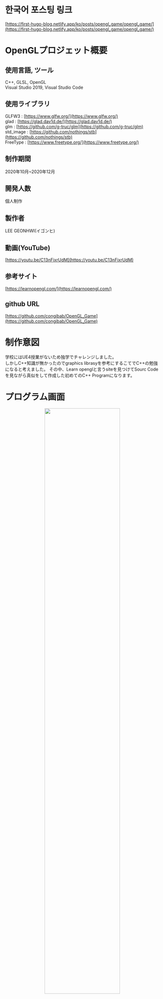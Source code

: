 # 한국어 포스팅 링크
[https://first-hugo-blog.netlify.app/ko/posts/opengl_game/opengl_game/](https://first-hugo-blog.netlify.app/ko/posts/opengl_game/opengl_game/)

# OpenGLプロジェット概要
<!-- 
<div style="page-break-before:always"></div> 
-->

## 使用言語, ツール 
C++, GLSL, OpenGL  
Visual Studio 2019, Visual Studio Code

## 使用ライブラリ
GLFW3 : [https://www.glfw.org/](https://www.glfw.org/)  
glad : [https://glad.dav1d.de/](https://glad.dav1d.de/)  
glm : [https://github.com/g-truc/glm](https://github.com/g-truc/glm)  
std_image : [https://github.com/nothings/stb](https://github.com/nothings/stb)  
FreeType : [https://www.freetype.org/](https://www.freetype.org/)  

## 制作期間
2020年10月~2020年12月

## 開発人数
個人制作

## 製作者
LEE GEONHWI(イゴンヒ)

## 動画(YouTube)
[https://youtu.be/C13nFixrUdM](https://youtu.be/C13nFixrUdM)

## 参考サイト
[https://learnopengl.com/](https://learnopengl.com/)

## github URL
[https://github.com/congibab/OpenGL_Game](https://github.com/congibab/OpenGL_Game)

# 制作意図
学校にはUE4授業がないため独学でチャレンジしました。  
しかしC++知識が無かったのでgraphics librasyを参考にするこてでC++の勉強になると考えました。 
その中、Learn openglと言うsiteを見つけてSourc Codeを見ながら真似をして作成した初めてのC++ Programになります。


<div style="page-break-before:always"></div>

# プログラム画面
<p align="center">
   <img src="./ScreenShot/ProgramScene.JPG" width="70%">
</p>

## プログラム画面説明
1. W,S,A,Sでカメラ移動
2. マウス移動でカメラ回転
4. Enemy(右上)cubeの数
5. Canera position(右下) 上からｘ、ｙ、ｚ
6. cubeに当たったらキューブは消える。（Enemyの数字が減少する）
7. cubeが0になる及びTime(左上)が0になったらプログラム終了

## Cubeオブジェクトで実装した機能
1. Texture適用
2. Cube移動と移動向きによって回転
3. 当たり判定適用


<div style="page-break-before:always"></div>

# Cubeオブジェクトのソース(一部抜粋)
## Cube vertices(Front面だけ)
```cpp
//cube.cpp
    float vertices[] = {
        //local positions     //normals    //texture coords
        -0.5f, -0.5f, -0.5f,  0.0f,  0.0f, -1.0f,  0.0f,  0.0f,
         0.5f, -0.5f, -0.5f,  0.0f,  0.0f, -1.0f,  1.0f,  0.0f,
         0.5f,  0.5f, -0.5f,  0.0f,  0.0f, -1.0f,  1.0f,  1.0f,
         0.5f,  0.5f, -0.5f,  0.0f,  0.0f, -1.0f,  1.0f,  1.0f,
        -0.5f,  0.5f, -0.5f,  0.0f,  0.0f, -1.0f,  0.0f,  1.0f,
        -0.5f, -0.5f, -0.5f,  0.0f,  0.0f, -1.0f,  0.0f,  0.0f,
    };
```
## Shaderに値(変数vertices)を渡す
```cpp
//cube.cpp
    glGenVertexArrays(1, &cubeVAO);
    glGenBuffers(1, &VBO);

    glBindBuffer(GL_ARRAY_BUFFER, VBO);
    glBufferData(GL_ARRAY_BUFFER, sizeof(vertices), vertices, GL_STATIC_DRAW);

    glBindVertexArray(cubeVAO);

    glVertexAttribPointer(0, 3, GL_FLOAT, GL_FALSE, 8 * sizeof(float), (void*)0);//local positions data
    glEnableVertexAttribArray(0); //layout (location = 0)にlocal Positionを渡す
    glVertexAttribPointer(1, 3, GL_FLOAT, GL_FALSE, 8 * sizeof(float), (void*)(3 * sizeof(float)));// normals data
    glEnableVertexAttribArray(1); //layout (location = 1)にnormals dataを渡す
    glVertexAttribPointer(2, 2, GL_FLOAT, GL_FALSE, 8 * sizeof(float), (void*)(6 * sizeof(float)));// texture coords data
    glEnableVertexAttribArray(2); //layout (location = 2)にtexture coords dataを渡す
}
```
<div style="page-break-before:always"></div>

## 行列変換(座標、回転、スケール)
```cpp
//cube.cpp
	glm::vec3 Position;
	glm::vec3 Rotation;
	glm::vec3 Scale;
//============================
//中略
//============================
    glm::mat4 model = glm::mat4(1.0f);
    model = glm::translate(model, Position); //オブジェクトの座標(World Position)
    model = glm::rotate(model, angle, Rotation); //回転(角度,方向)
    model = glm::scale(model, Scale); // スケール設定

    glUniformMatrix4fv(glGetUniformLocation(ID, "model", 1, GL_FALSE, &mat[0][0]);
    //uniform mat4 modelに渡す
```
```glsl
//Cube.vs
#version 330 core
layout (location = 0) in vec3 aPos; //cpuから貰ったlocal positions dataをaPosとして宣言
layout (location = 1) in vec3 aNormal;
layout (location = 2) in vec2 aTexCoords;

uniform mat4 model; //glUniformMatrix4fv(glGetUniformLocation(ID, "model", 1, GL_FALSE, &mat[0][0]);
```

## 使用例
```cpp
//game.cpp
Shader shader("vertex shader path", "fragment shader path")
Cube* cube;
cube->Update(DeltaTime); //DeltaTimeはglfwGetTime()関数を使用して計算
cube->Draw(shader, projection, view); //projection, viewsはカメラProperty
delete cube //オブジェクト解除
```
<div style="page-break-before:always"></div>

# 当たり判定
## game.cpp
```cpp
bool Game::CollisionAABB(Cube* Target, Cube* box)
{
	return (Target->GetMinPos().x <= box->GetMaxPos().x && Target->GetMaxPos().x >= box->GetMinPos().x) &&
		(Target->GetMinPos().y <= box->GetMaxPos().y && Target->GetMaxPos().y >= box->GetMinPos().y) &&
		(Target->GetMinPos().z <= box->GetMaxPos().z && Target->GetMaxPos().z >= box->GetMinPos().z);
}
```
# post processing(ScreenMoving)

<p align="center">
<img src="./ScreenShot/GameScene.JPG" width="40%">
<img src="./ScreenShot/ScreenMovement.JPG" width="40%">
</p>
<p align="center"> <strong>左）</strong>適用前、<strong>右）</strong>適用後</p> 

## 適用説明
1, Texture座標を少しずつ右上に画面が移動する。  
2, 右上の最後の地点に経ったらその分Texture座標は左下に移動させる。  
3, 1番と2番の繰り返し。

## プログラムの操作説明
1. マウス**左**クリックで次のShaderに変換
2. マウス**右**クリックで前のShaderに変換

<div style="page-break-before:always"></div>

## 適用の流れ
1. FrameBuffer生成
2. Sceneを描く場所を指定(**生成したFrameBuffer**)
3. 指定したFrameBufferにGameSceneを描いて保存
4. **生成**したFrameBufferを**default** FrameBufferに変更
5. PostProcessingを適用したいなオブジェクト生成（四角形）
6. 四角形にTexture(**Post Processingを適用し、Objectの生成（四角形）**)を適用する
7. Shaderを適用する

## ScreenRender.Cpp(FrameBuffers生成)

```cpp
ScreenRender::ScreenRender()
{
	glGenFramebuffers(1, &framebuffer);
	glBindFramebuffer(GL_FRAMEBUFFER, framebuffer);
	//=============================================
	glGenTextures(1, &textureColorbuffer);
	glBindTexture(GL_TEXTURE_2D, textureColorbuffer);
	glTexImage2D(GL_TEXTURE_2D, 0, GL_RGB, Setting::SCR_WIDTH, Setting::SCR_HEIGHT, 0, GL_RGB, GL_UNSIGNED_BYTE, NULL);
	glTexParameteri(GL_TEXTURE_2D, GL_TEXTURE_MIN_FILTER, GL_LINEAR);
	glTexParameteri(GL_TEXTURE_2D, GL_TEXTURE_MAG_FILTER, GL_LINEAR);
	glBindTexture(GL_TEXTURE_2D, 0);
	//=============================================
	glFramebufferTexture2D(GL_FRAMEBUFFER, GL_COLOR_ATTACHMENT0, GL_TEXTURE_2D, textureColorbuffer, 0);
	//=============================================
	glGenRenderbuffers(1, &rbo);
	glBindRenderbuffer(GL_RENDERBUFFER, rbo);
	glRenderbufferStorage(GL_RENDERBUFFER, GL_DEPTH24_STENCIL8, Setting::SCR_WIDTH, Setting::SCR_HEIGHT);
	glBindRenderbuffer(GL_RENDERBUFFER, 0);
	//=============================================
	glFramebufferRenderbuffer(GL_FRAMEBUFFER, GL_DEPTH_STENCIL_ATTACHMENT, GL_RENDERBUFFER, rbo);
	glBindFramebuffer(GL_FRAMEBUFFER, 0);
}
```
<div style="page-break-before:always"></div>

## quad.h.cpp(四角形生成)
```cpp
float quadVertices[] = {
		-1.0f,  1.0f,  0.0f, 1.0f, //positions(-1.0f, 1.0f)　texCoords(0.0f,1.0f)
		-1.0f, -1.0f,  0.0f, 0.0f,
		 1.0f, -1.0f,  1.0f, 0.0f,

		-1.0f,  1.0f,  0.0f, 1.0f,
		 1.0f, -1.0f,  1.0f, 0.0f,
		 1.0f,  1.0f,  1.0f, 1.0f
};
//中略
    //shaderを登録して
	Shaders.push_back(Shader("Shader/framebuffers_screen.vs", "Shader/framebuffers_screen.fs"));
	Shaders[Shaders_indice].setFloat("Time", glfwGetTime());
	Shaders[Shaders_indice].use();
```

## 使用例
```cpp
//Main.CPP
#include "ScreenRender.h"
#include "Game.h"
#include "quad.h"

//中略
	game = new Game();
	scrennRender = new ScreenRender();
	_quad = new quad();
	while (!glfwWindowShouldClose(window))
	{
		gametime.Time_Measure();
   		scrennRender->use(); //生成したFramebufferに設定

        //Scene描く
		game->SetCameraPos(camera.Position);
		game->Update(gametime.GetDeltaTime());
		game->Draw(projection, view);
		
		scrennRender->free();//default Framebufferに設定
        //生成したFramebufferからSceneDataをtexture化して得取
		_quad->SetTexture(scrennRender->GetTextureColorbuffer());
		_quad->Draw();

		gametime.DeltaTime_Update();
		glfwSwapBuffers(window);
		glfwPollEvents();
	}
```

## vertex shader
```glsl
#version 330 core
layout (location = 0) in vec3 aPos;
layout (location = 1) in vec2 aTexCoords;

out vec2 TexCoords;

void main()
{
    TexCoords = aTexCoords;
    gl_Position = vec4(aPos.x, aPos.y, 0.0f, 1.0f);
}
```
## fragmant shader
```glsl
#version 330 core
out vec4 FragColor;

in vec2 TexCoords;

uniform sampler2D screenTexture;
uniform float Time;

void main()
{
    vec3 col = texture(screenTexture, TexCoords + sin(Time)).rgb;
    FragColor = vec4(col, 1.0f);
}
```
<div style="page-break-before:always"></div>

# その他のpost processing

## 画面分割
<p align="center"><img src="./ScreenShot/postshader2.JPG" width="40%"></p>

## モザイク
<p align="center"><img src="./ScreenShot/postshader3.JPG" width="40%"></p>

## グレースケール
<p align="center"><img src="./ScreenShot/postshader4.JPG" width="40%"></p>